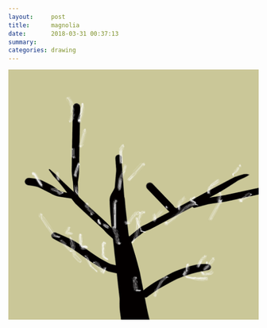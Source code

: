 ```yaml
---
layout:     post
title:      magnolia
date:       2018-03-31 00:37:13
summary:    
categories: drawing
---
```

![magnolia](/images/diary/magnolia.png ".")
